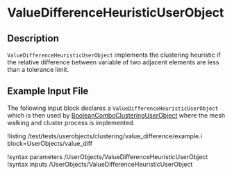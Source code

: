 # ValueDifferenceHeuristicUserObject

## Description

`ValueDifferenceHeuristicUserObject` implements the clustering heuristic if the relative
difference between variable of two adjacent elements are less than a tolerance limit.

## Example Input File

The following input block declares a `ValueDifferenceHeuristicUserObject` which
is then used by [BooleanComboClusteringUserObject](BooleanComboClusteringUserObject.md)
where the mesh walking and cluster process is implemented.

!listing /test/tests/userobjects/clustering/value_difference/example.i
block=UserObjects/value_diff

!syntax parameters /UserObjects/ValueDifferenceHeuristicUserObject
!syntax inputs /UserObjects/ValueDifferenceHeuristicUserObject